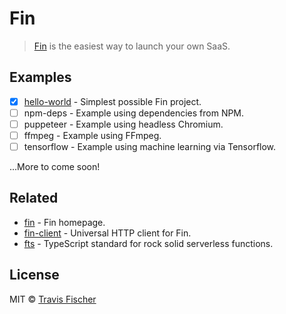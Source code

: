 # Fin

> [Fin](https://functional-income.com) is the easiest way to launch your own SaaS.

## Examples

- [x] [hello-world](./hello-world) - Simplest possible Fin project.
- [ ] npm-deps - Example using dependencies from NPM.
- [ ] puppeteer - Example using headless Chromium.
- [ ] ffmpeg - Example using FFmpeg.
- [ ] tensorflow - Example using machine learning via Tensorflow.

...More to come soon!

## Related

- [fin](https://functional-income.com) - Fin homepage.
- [fin-client](https://github.com/functional-income/fin-client) - Universal HTTP client for Fin.
- [fts](https://github.com/transitive-bullshit/functional-typescript) - TypeScript standard for rock solid serverless functions.

## License

MIT © [Travis Fischer](https://transitivebullsh.it)
